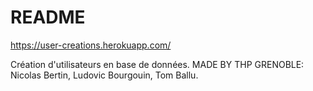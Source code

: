 # README

https://user-creations.herokuapp.com/

Création d'utilisateurs en base de données.
MADE BY THP GRENOBLE: Nicolas Bertin, Ludovic Bourgouin, Tom Ballu.

